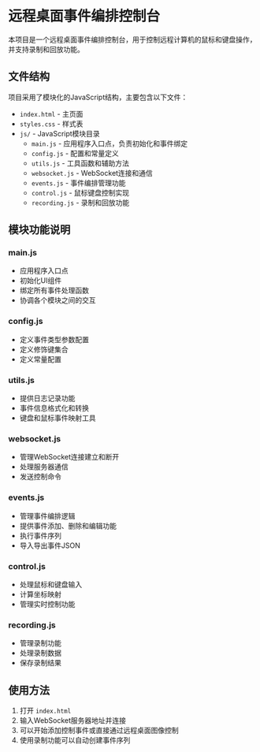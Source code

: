 # 远程桌面事件编排控制台

本项目是一个远程桌面事件编排控制台，用于控制远程计算机的鼠标和键盘操作，并支持录制和回放功能。

## 文件结构

项目采用了模块化的JavaScript结构，主要包含以下文件：

- `index.html` - 主页面
- `styles.css` - 样式表
- `js/` - JavaScript模块目录
  - `main.js` - 应用程序入口点，负责初始化和事件绑定
  - `config.js` - 配置和常量定义
  - `utils.js` - 工具函数和辅助方法
  - `websocket.js` - WebSocket连接和通信
  - `events.js` - 事件编排管理功能
  - `control.js` - 鼠标键盘控制实现
  - `recording.js` - 录制和回放功能

## 模块功能说明

### main.js

- 应用程序入口点
- 初始化UI组件
- 绑定所有事件处理函数
- 协调各个模块之间的交互

### config.js

- 定义事件类型参数配置
- 定义修饰键集合
- 定义常量配置

### utils.js

- 提供日志记录功能
- 事件信息格式化和转换
- 键盘和鼠标事件映射工具

### websocket.js

- 管理WebSocket连接建立和断开
- 处理服务器通信
- 发送控制命令

### events.js

- 管理事件编排逻辑
- 提供事件添加、删除和编辑功能
- 执行事件序列
- 导入导出事件JSON

### control.js

- 处理鼠标和键盘输入
- 计算坐标映射
- 管理实时控制功能

### recording.js

- 管理录制功能
- 处理录制数据
- 保存录制结果

## 使用方法

1. 打开 `index.html`
2. 输入WebSocket服务器地址并连接
3. 可以开始添加控制事件或直接通过远程桌面图像控制
4. 使用录制功能可以自动创建事件序列
